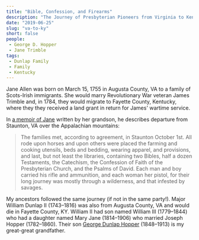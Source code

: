 ```yaml
---
title: "Bible, Confession, and Firearms"
description: "The Journey of Presbyterian Pioneers from Virginia to Kentucky."
date: "2019-06-25"
slug: "va-to-ky"
short: false
people:
 - George D. Hopper
 - Jane Trimble
tags:
 - Dunlap Family
 - Family
 - Kentucky
---
```


Jane Allen was born  on March 15, 1755 in Augusta County, VA to a family of Scots-Irish immigrants. She would marry Revolutionary War veteran James Trimble and, in 1784, they would migrate to Fayette County, Kentucky, where they they received a land grant in return for James' wartime service.

In [a memoir of Jane](https://books.google.com/books?id=ugQ8AQAAMAAJ) written by her grandson, he describes departure from Staunton, VA over the Appalachian mountains:

> The families met, according to agreement, in Staunton October 1st. All rode upon horses and upon others were placed the farming and cooking utensils, beds and bedding, wearing apparel, and provisions, and last, but not least the libraries, containing two Bibles, half a dozen Testaments, the Catechism, the Confession of Faith of the Presbyterian Church, and the Psalms of David. Each man and boy carried his rifle and ammunition, and each woman her pistol, for their long journey was mostly through a wilderness, and that infested by savages.

My ancestors followed the same journey (if not in the same party!). Major William Dunlap II (1743–1816) was also from Augusta County, VA and would die in Fayette County, KY. William II had son named William III (1779–1844) who had a daughter named Mary Jane (1814–1906) who married Joseph Hopper (1782–1860). Their son [George Dunlap Hopper](https://ulsterworldly.com/post/dunlap-family/) (1848–1913) is my great-great grandfather.
